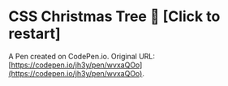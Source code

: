 # CSS Christmas Tree 🎄 [Click to restart]

A Pen created on CodePen.io. Original URL: [https://codepen.io/jh3y/pen/wvxaQOo](https://codepen.io/jh3y/pen/wvxaQOo).

